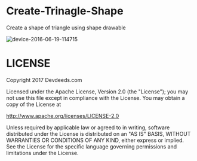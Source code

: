 # Create-Trinagle-Shape

Create a shape of triangle using shape drawable 

![device-2016-06-19-114715](https://cloud.githubusercontent.com/assets/6814816/16175666/9c50dcdc-3613-11e6-92b2-f16ad51c7241.png)

# LICENSE

Copyright 2017 Devdeeds.com

Licensed under the Apache License, Version 2.0 (the "License"); you may not use this file except in compliance with the License. You may obtain a copy of the License at

http://www.apache.org/licenses/LICENSE-2.0

Unless required by applicable law or agreed to in writing, software distributed under the License is distributed on an "AS IS" BASIS, WITHOUT WARRANTIES OR CONDITIONS OF ANY KIND, either express or implied. See the License for the specific language governing permissions and limitations under the License.

